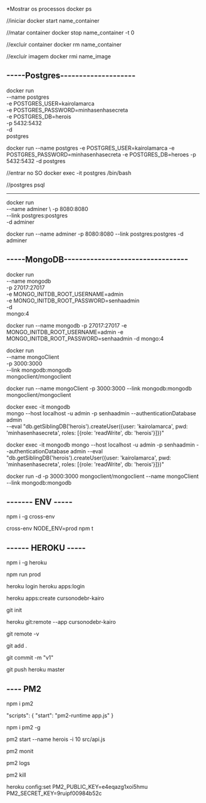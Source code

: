 *Mostrar os processos
docker ps

//iniciar
docker start name_container

//matar container
docker stop name_container -t 0

//excluir container
docker rm name_container

//excluir imagem
docker rmi name_image

## -----Postgres--------------------
docker run \
    --name postgres \
    -e POSTGRES_USER=kairolamarca \
    -e POSTGRES_PASSWORD=minhasenhasecreta \
    -e POSTGRES_DB=herois \
    -p 5432:5432 \
    -d \
    postgres

docker run --name postgres -e POSTGRES_USER=kairolamarca -e POSTGRES_PASSWORD=minhasenhasecreta -e POSTGRES_DB=heroes -p 5432:5432 -d postgres

//entrar no SO
docker exec -it postgres /bin/bash

//postgres
psql

---------------------------------------

docker run \
    --name adminer \ 
    -p 8080:8080 \
    --link postgres:postgres \
    -d
    adminer

docker run --name adminer -p 8080:8080 --link postgres:postgres -d adminer

## -----MongoDB---------------------------------

docker run \
    --name mongodb \
    -p 27017:27017 \
    -e MONGO_INITDB_ROOT_USERNAME=admin \
    -e MONGO_INITDB_ROOT_PASSWORD=senhaadmin \
    -d \
    mongo:4

docker run --name mongodb -p 27017:27017 -e MONGO_INITDB_ROOT_USERNAME=admin -e MONGO_INITDB_ROOT_PASSWORD=senhaadmin -d mongo:4

docker run \
    --name mongoClient \
    -p 3000:3000 \
    --link mongodb:mongodb \
    mongoclient/mongoclient

docker run --name mongoClient -p 3000:3000 --link mongodb:mongodb mongoclient/mongoclient

docker exec -it mongodb \
    mongo --host localhost -u admin -p senhaadmin --authenticationDatabase admin \
    --eval "db.getSiblingDB('herois').createUser({user: 'kairolamarca', pwd: 'minhasenhasecreta', roles: [{role: 'readWrite', db: 'herois'}]})"

docker exec -it mongodb mongo --host localhost -u admin -p senhaadmin --authenticationDatabase admin --eval "db.getSiblingDB('herois').createUser({user: 'kairolamarca', pwd: 'minhasenhasecreta', roles: [{role: 'readWrite', db: 'herois'}]})"


docker run -d -p 3000:3000 mongoclient/mongoclient --name mongoClient --link mongodb:mongodb

## ------- ENV -----

npm i -g cross-env

cross-env NODE_ENV=prod npm t

## ------ HEROKU -----

npm i -g heroku

npm run prod

heroku login
heroku apps:login

heroku apps:create cursonodebr-kairo

git init

heroku git:remote --app cursonodebr-kairo

git remote -v

git add .

git commit -m "v1"

git push heroku master

## ---- PM2 

npm i pm2

"scripts": {
  "start": "pm2-runtime app.js"
}

npm i pm2 -g

pm2 start --name herois -i 10 src/api.js

pm2 monit

pm2 logs

pm2 kill

heroku config:set PM2_PUBLIC_KEY=e4eqazg1xoi5hmu PM2_SECRET_KEY=9ruipf00984b52c